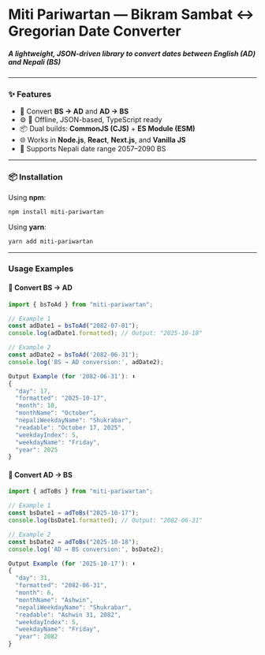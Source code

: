 # **Miti Pariwartan — Bikram Sambat ↔ Gregorian Date Converter**

##### A lightweight, JSON-driven library to convert dates between English (AD) and Nepali (BS)
---

### ✨ Features

- 🔁 Convert **BS → AD** and **AD → BS**
- ⚙️ 📅 Offline, JSON-based, TypeScript ready
- 📦 Dual builds: **CommonJS (CJS)** + **ES Module (ESM)**
- 🌐 Works in **Node.js**, **React**, **Next.js**, and **Vanilla JS**
- 📅 Supports Nepali date range 2057–2090 BS
---

### 📦 Installation

Using **npm**:

```bash
npm install miti-pariwartan
```

Using **yarn**:

```bash
yarn add miti-pariwartan

```
---

### Usage Examples

#### 📆 Convert BS → AD

```ts
import { bsToAd } from "miti-pariwartan";

// Example 1
const adDate1 = bsToAd("2082-07-01");
console.log(adDate1.formatted); // Output: "2025-10-18"

// Example 2
const adDate2 = bsToAd('2082-06-31');
console.log('BS → AD conversion:', adDate2);

Output Example (for '2082-06-31'): ⬇️
{
  "day": 17,
  "formatted": "2025-10-17",
  "month": 10,
  "monthName": "October",
  "nepaliWeekdayName": "Shukrabar",
  "readable": "October 17, 2025",
  "weekdayIndex": 5,
  "weekdayName": "Friday",
  "year": 2025
}
```

#### 📅 Convert AD → BS
```ts
import { adToBs } from "miti-pariwartan";

// Example 1
const bsDate1 = adToBs("2025-10-17");
console.log(bsDate1.formatted); // Output: "2082-06-31"

// Example 2
const bsDate2 = adToBs("2025-10-18");
console.log('AD → BS conversion:', bsDate2);

Output Example (for '2025-10-17'): ⬇️
{
  "day": 31,
  "formatted": "2082-06-31",
  "month": 6,
  "monthName": "Ashwin",
  "nepaliWeekdayName": "Shukrabar",
  "readable": "Ashwin 31, 2082",
  "weekdayIndex": 5,
  "weekdayName": "Friday",
  "year": 2082
}





